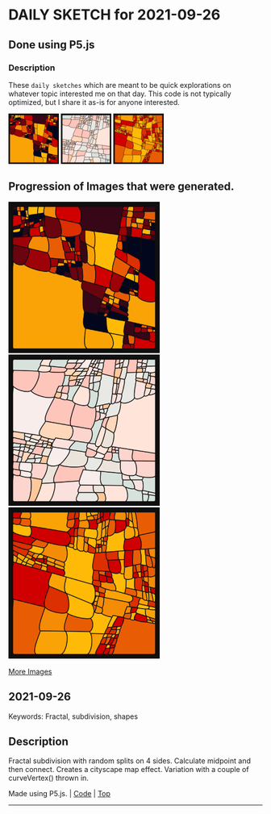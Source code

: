 # DAILY SKETCH for 2021-09-26

## Done using P5.js

### Description

These `daily sketches` which are meant to be quick explorations     on whatever topic interested me on that day. This code is not typically optimized, but I share it as-is     for anyone interested.

<img src = 'images/keep_2021-09-26-10-47-35.png' width = '100'> <img src = 'images/keep_2021-09-26-10-48-01.png' width = '100'> <img src = 'images/keep_2021-09-26-10-48-35.png' width = '100'> 

## Progression of Images that were generated.

<img src = 'images/keep_2021-09-26-10-47-35.png' width = '300'> 
<img src = 'images/keep_2021-09-26-10-48-01.png' width = '300'> 
<img src = 'images/keep_2021-09-26-10-48-35.png' width = '300'> 


[More Images](2021-09-26/images) 


 ## 2021-09-26
Keywords: Fractal, subdivision, shapes
 

## Description 

 Fractal subdivision with random splits on 4 sides. Calculate midpoint and then connect.
 Creates a cityscape map effect. Variation with a couple of curveVertex() thrown in.
 

Made using P5.js. | [Code](2021/2021-09-26/) | [Top](#daily-sketches) 

-----

